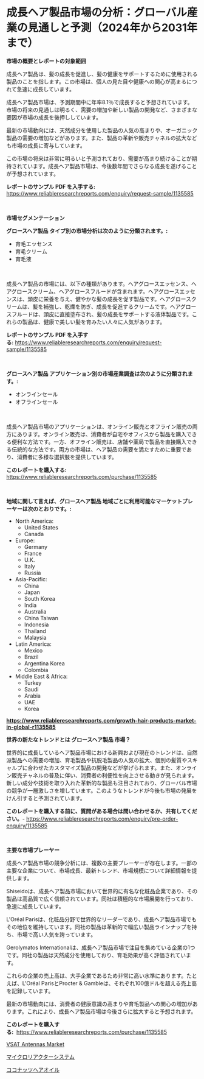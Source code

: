 <p><h1>成長ヘア製品市場の分析：グローバル産業の見通しと予測（2024年から2031年まで）</h1></p><p><strong>市場の概要とレポートの対象範囲</strong></p>
<p><p>成長ヘア製品は、髪の成長を促進し、髪の健康をサポートするために使用される製品のことを指します。この市場は、個人の見た目や健康への関心が高まるにつれて急速に成長しています。</p><p>成長ヘア製品市場は、予測期間中に年率8.1％で成長すると予想されています。市場の将来の見通しは明るく、需要の増加や新しい製品の開発など、さまざまな要因が市場の成長を後押ししています。</p><p>最新の市場動向には、天然成分を使用した製品の人気の高まりや、オーガニック製品の需要の増加などがあります。また、製品の革新や販売チャネルの拡大なども市場の成長に寄与しています。</p><p>この市場の将来は非常に明るいと予測されており、需要が高まり続けることが期待されています。成長ヘア製品市場は、今後数年間でさらなる成長を遂げることが予想されています。</p></p>
<p><strong>レポートのサンプル PDF を入手する:</strong> <a href="https://www.reliableresearchreports.com/enquiry/request-sample/1135585">https://www.reliableresearchreports.com/enquiry/request-sample/1135585</a></p>
<p>&nbsp;</p>
<p><strong>市場セグメンテーション</strong></p>
<p><strong>グロースヘア製品 タイプ別の市場分析は次のように分類されます。:</strong></p>
<p><ul><li>育毛エッセンス</li><li>育毛クリーム</li><li>育毛液</li></ul></p>
<p>&nbsp;</p>
<p><p>成長ヘア製品の市場には、以下の種類があります。ヘアグロースエッセンス、ヘアグロースクリーム、ヘアグロースフルードが含まれます。ヘアグロースエッセンスは、頭皮に栄養を与え、健やかな髪の成長を促す製品です。ヘアグロースクリームは、髪を補強し、乾燥を防ぎ、成長を促進するクリームです。ヘアグロースフルードは、頭皮に直接塗布され、髪の成長をサポートする液体製品です。これらの製品は、健康で美しい髪を育みたい人々に人気があります。</p></p>
<p><strong>レポートのサンプル PDF を入手する:</strong>&nbsp;<a href="https://www.reliableresearchreports.com/enquiry/request-sample/1135585">https://www.reliableresearchreports.com/enquiry/request-sample/1135585</a></p>
<p>&nbsp;</p>
<p><strong> グロースヘア製品 アプリケーション別の市場産業調査は次のように分類されます。:</strong></p>
<p><ul><li>オンラインセール</li><li>オフラインセール</li></ul></p>
<p>&nbsp;</p>
<p><p>成長ヘア製品市場のアプリケーションは、オンライン販売とオフライン販売の両方にあります。オンライン販売は、消費者が自宅やオフィスから製品を購入できる便利な方法です。一方、オフライン販売は、店舗や薬局で製品を直接購入できる伝統的な方法です。両方の市場は、ヘア製品の需要を満たすために重要であり、消費者に多様な選択肢を提供しています。</p></p>
<p><strong>このレポートを購入する:</strong>&nbsp; <a href="https://www.reliableresearchreports.com/purchase/1135585">https://www.reliableresearchreports.com/purchase/1135585</a></p>
<p>&nbsp;</p>
<p><strong>地域に関して言えば、グロースヘア製品 地域ごとに利用可能なマーケットプレーヤーは次のとおりです。:</strong></p>
<p><ul>
    <li>
        North America:
        <ul>
            <li>United States</li>
            <li>Canada</li>
        </ul>
    </li>
    <li>
        Europe:
        <ul>
            <li>Germany</li>
            <li>France</li>
            <li>U.K.</li>
            <li>Italy</li>
            <li>Russia</li>
        </ul>
    </li>
    <li>
        Asia-Pacific:
        <ul>
            <li>China</li>
            <li>Japan</li>
            <li>South Korea</li>
            <li>India</li>
            <li>Australia</li>
            <li>China Taiwan</li>
            <li>Indonesia</li>
            <li>Thailand</li>
            <li>Malaysia</li>
        </ul>
    </li>
    <li>
        Latin America:
        <ul>
            <li>Mexico</li>
            <li>Brazil</li>
            <li>Argentina Korea</li>
            <li>Colombia</li>
        </ul>
    </li>
    <li>
        Middle East & Africa:
        <ul>
            <li>Turkey</li>
            <li>Saudi</li>
            <li>Arabia</li>
            <li>UAE</li>
            <li>Korea</li>
        </ul>
    </li>
    </ul></p>
<p><strong><a href="https://www.reliableresearchreports.com/growth-hair-products-market-in-global-r1135585">https://www.reliableresearchreports.com/growth-hair-products-market-in-global-r1135585</a></strong>&nbsp;</p>
<p><strong>世界の新たなトレンドとは グロースヘア製品 市場？</strong></p>
<p><p>世界的に成長しているヘア製品市場における新興および現在のトレンドは、自然派製品への需要の増加、育毛製品や抗脱毛製品の人気の拡大、個別の髪質やスキャルプに合わせたカスタマイズ製品の開発などが挙げられます。また、オンライン販売チャネルの普及に伴い、消費者の利便性を向上させる動きが見られます。新しい成分や技術を取り入れた革新的な製品も注目されており、グローバル市場の競争が一層激しさを増しています。このようなトレンドが今後も市場の発展をけん引すると予測されています。</p></p>
<p><strong>このレポートを購入する前に、質問がある場合は問い合わせるか、共有してください。</strong>- <a href="https://www.reliableresearchreports.com/enquiry/pre-order-enquiry/1135585">https://www.reliableresearchreports.com/enquiry/pre-order-enquiry/1135585</a></p>
<p>&nbsp;</p>
<p><strong>主要な市場プレーヤー</strong></p>
<p><p>成長ヘア製品市場の競争分析には、複数の主要プレーヤーが存在します。一部の主要な企業について、市場成長、最新トレンド、市場規模について詳細情報を提供します。</p><p>Shiseidoは、成長ヘア製品市場において世界的に有名な化粧品企業であり、その製品は高品質で広く信頼されています。同社は積極的な市場展開を行っており、急速に成長しています。</p><p>L'Oréal Parisは、化粧品分野で世界的なリーダーであり、成長ヘア製品市場でもその地位を維持しています。同社の製品は革新的で幅広い製品ラインナップを持ち、市場で高い人気を誇っています。</p><p>Gerolymatos Internationalは、成長ヘア製品市場で注目を集めている企業の1つです。同社の製品は天然成分を使用しており、育毛効果が高く評価されています。</p><p>これらの企業の売上高は、大手企業であるため非常に高い水準にあります。たとえば、L'Oréal ParisとProcter & Gambleは、それぞれ100億ドルを超える売上高を記録しています。</p><p>最新の市場動向には、消費者の健康意識の高まりや育毛製品への関心の増加があります。これにより、成長ヘア製品市場は今後さらに拡大すると予想されます。</p></p>
<p><strong>このレポートを購入する:</strong>&nbsp;&nbsp;<a href="https://www.reliableresearchreports.com/purchase/1135585">https://www.reliableresearchreports.com/purchase/1135585</a></p>
<p><p><a href="https://picayune-night-cbd.notion.site/Decoding-VSAT-Antennas-Market-Metrics-Market-Share-Trends-and-Growth-Patterns-8775317283fc4517883865ef6bdc8119">VSAT Antennas Market</a></p><p><a href="https://github.com/adcxff01450218/Market-Research-Report-List-1/blob/main/789109326560.md">マイクロリアクターシステム</a></p><p><a href="https://github.com/ReyesKohler20231/Market-Research-Report-List-1/blob/main/317197826561.md">ココナッツヘアオイル</a></p></p>